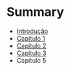 # Summary

* [Introdução](README.md)
* [Capítulo 1](chapter1.md)
* [Capítulo 2](capitulo_2.md)
* [Capítulo 3](capitulo_3.md)
* Capítulo 5

